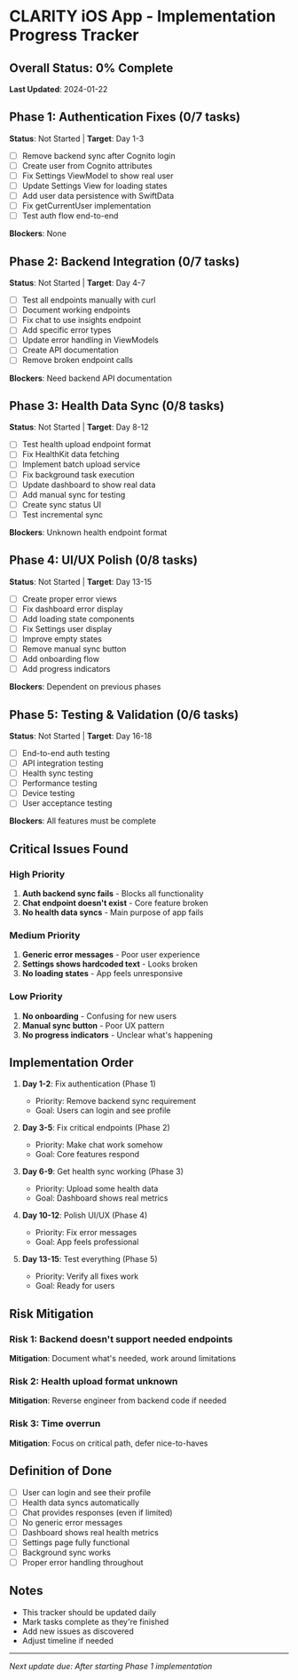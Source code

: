# CLARITY iOS App - Implementation Progress Tracker

## Overall Status: 0% Complete
**Last Updated**: 2024-01-22

## Phase 1: Authentication Fixes (0/7 tasks)
**Status**: Not Started | **Target**: Day 1-3

- [ ] Remove backend sync after Cognito login
- [ ] Create user from Cognito attributes  
- [ ] Fix Settings ViewModel to show real user
- [ ] Update Settings View for loading states
- [ ] Add user data persistence with SwiftData
- [ ] Fix getCurrentUser implementation
- [ ] Test auth flow end-to-end

**Blockers**: None

## Phase 2: Backend Integration (0/7 tasks)
**Status**: Not Started | **Target**: Day 4-7

- [ ] Test all endpoints manually with curl
- [ ] Document working endpoints
- [ ] Fix chat to use insights endpoint
- [ ] Add specific error types
- [ ] Update error handling in ViewModels
- [ ] Create API documentation
- [ ] Remove broken endpoint calls

**Blockers**: Need backend API documentation

## Phase 3: Health Data Sync (0/8 tasks)
**Status**: Not Started | **Target**: Day 8-12

- [ ] Test health upload endpoint format
- [ ] Fix HealthKit data fetching
- [ ] Implement batch upload service
- [ ] Fix background task execution
- [ ] Update dashboard to show real data
- [ ] Add manual sync for testing
- [ ] Create sync status UI
- [ ] Test incremental sync

**Blockers**: Unknown health endpoint format

## Phase 4: UI/UX Polish (0/8 tasks)
**Status**: Not Started | **Target**: Day 13-15

- [ ] Create proper error views
- [ ] Fix dashboard error display
- [ ] Add loading state components
- [ ] Fix Settings user display
- [ ] Improve empty states
- [ ] Remove manual sync button
- [ ] Add onboarding flow
- [ ] Add progress indicators

**Blockers**: Dependent on previous phases

## Phase 5: Testing & Validation (0/6 tasks)
**Status**: Not Started | **Target**: Day 16-18

- [ ] End-to-end auth testing
- [ ] API integration testing
- [ ] Health sync testing
- [ ] Performance testing
- [ ] Device testing
- [ ] User acceptance testing

**Blockers**: All features must be complete

## Critical Issues Found

### High Priority
1. **Auth backend sync fails** - Blocks all functionality
2. **Chat endpoint doesn't exist** - Core feature broken
3. **No health data syncs** - Main purpose of app fails

### Medium Priority  
1. **Generic error messages** - Poor user experience
2. **Settings shows hardcoded text** - Looks broken
3. **No loading states** - App feels unresponsive

### Low Priority
1. **No onboarding** - Confusing for new users
2. **Manual sync button** - Poor UX pattern
3. **No progress indicators** - Unclear what's happening

## Implementation Order

1. **Day 1-2**: Fix authentication (Phase 1)
   - Priority: Remove backend sync requirement
   - Goal: Users can login and see profile

2. **Day 3-5**: Fix critical endpoints (Phase 2) 
   - Priority: Make chat work somehow
   - Goal: Core features respond

3. **Day 6-9**: Get health sync working (Phase 3)
   - Priority: Upload some health data
   - Goal: Dashboard shows real metrics

4. **Day 10-12**: Polish UI/UX (Phase 4)
   - Priority: Fix error messages
   - Goal: App feels professional

5. **Day 13-15**: Test everything (Phase 5)
   - Priority: Verify all fixes work
   - Goal: Ready for users

## Risk Mitigation

### Risk 1: Backend doesn't support needed endpoints
**Mitigation**: Document what's needed, work around limitations

### Risk 2: Health upload format unknown
**Mitigation**: Reverse engineer from backend code if needed

### Risk 3: Time overrun
**Mitigation**: Focus on critical path, defer nice-to-haves

## Definition of Done

- [ ] User can login and see their profile
- [ ] Health data syncs automatically  
- [ ] Chat provides responses (even if limited)
- [ ] No generic error messages
- [ ] Dashboard shows real health metrics
- [ ] Settings page fully functional
- [ ] Background sync works
- [ ] Proper error handling throughout

## Notes

- This tracker should be updated daily
- Mark tasks complete as they're finished
- Add new issues as discovered
- Adjust timeline if needed

---

*Next update due: After starting Phase 1 implementation*